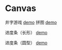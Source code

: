 # Canvas

井字游戏
[demo](https://520203xuxia.github.io/Canvas/example)
拼图
[demo](https://520203xuxia.github.io/Canvas/example1)

进度条（长形）
[demo](https://520203xuxia.github.io/Canvas/example2)

进度条（圆型）
[demo](https://520203xuxia.github.io/Canvas/example3)
